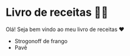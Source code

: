 # Livro de receitas :woman_cook:

Olá! Seja bem vindo ao meu livro de receitas :heart:

- Strogonoff de frango
- Pavê





